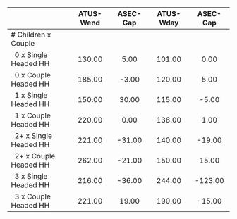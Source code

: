 
|                      |    ATUS-Wend |     ASEC-Gap |    ATUS-Wday |     ASEC-Gap |
| -------------------- | :----------: | :----------: | :----------: | :----------: |
| # Children x Couple  |              |              |              |              |
| &nbsp;&nbsp;0 x Single Headed HH |       130.00 |         5.00 |       101.00 |         0.00 |
| &nbsp;&nbsp;0 x Couple Headed HH |       185.00 |        -3.00 |       120.00 |         5.00 |
| &nbsp;&nbsp;1 x Single Headed HH |       150.00 |        30.00 |       115.00 |        -5.00 |
| &nbsp;&nbsp;1 x Couple Headed HH |       220.00 |         0.00 |       138.00 |         1.00 |
| &nbsp;&nbsp;2+ x Single Headed HH |       221.00 |       -31.00 |       140.00 |       -19.00 |
| &nbsp;&nbsp;2+ x Couple Headed HH |       262.00 |       -21.00 |       150.00 |        15.00 |
| &nbsp;&nbsp;3 x Single Headed HH |       216.00 |       -36.00 |       244.00 |      -123.00 |
| &nbsp;&nbsp;3 x Couple Headed HH |       221.00 |        19.00 |       190.00 |       -15.00 |

